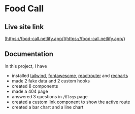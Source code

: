 # Food Call

## Live site link

[https://food-call.netlify.app/](https://food-call.netlify.app/)

## Documentation

In this project, I have

- installed [tailwind](https://tailwindcss.com/docs/installation/play-cdn), [fontawesome](https://fontawesome.com/icons), [reactrouter](https://reactrouter.com/docs/en/v6/getting-started/installation) and [recharts](https://recharts.org/en-US/guide)
- made 2 fake data and 2 custom hooks
- created 8 components
- made a 404 page
- answered 3 questions in `/Blogs` page
- created a custom link component to show the active route
- created a bar chart and a line chart
